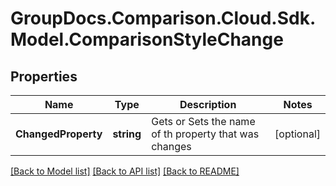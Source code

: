# GroupDocs.Comparison.Cloud.Sdk.Model.ComparisonStyleChange
## Properties

Name | Type | Description | Notes
------------ | ------------- | ------------- | -------------
**ChangedProperty** | **string** | Gets or Sets the name of th property that was changes | [optional] 

[[Back to Model list]](../README.md#documentation-for-models) [[Back to API list]](../README.md#documentation-for-api-endpoints) [[Back to README]](../README.md)

